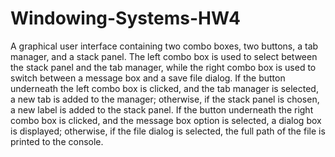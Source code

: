 # Windowing-Systems-HW4
A graphical user interface containing two combo boxes, two buttons, a tab manager, and a stack panel. The left combo box is used to select between the stack panel and the tab manager, while the right combo box is used to switch between a message box and a save file dialog. If the button underneath the left combo box is clicked, and the tab manager is selected, a new tab is added to the manager; otherwise, if the stack panel is chosen, a new label is added to the stack panel. If the button underneath the right combo box is clicked, and the message box option is selected, a dialog box is displayed; otherwise, if the file dialog is selected, the full path of the file is printed to the console.
